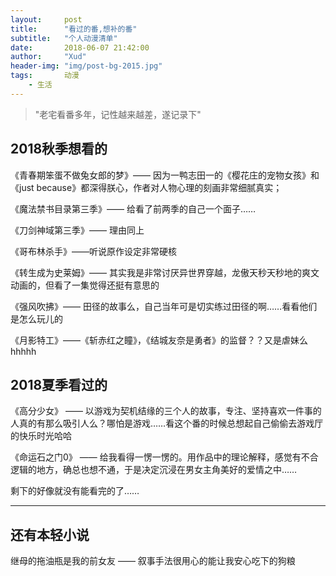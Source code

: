 ```yaml
---
layout:     post
title:      "看过的番,想补的番"
subtitle:   "个人动漫清单"
date:       2018-06-07 21:42:00
author:     "Xud"
header-img: "img/post-bg-2015.jpg"
tags:       动漫
    - 生活
---
```

> "老宅看番多年，记性越来越差，遂记录下"

## 2018秋季想看的

《青春期笨蛋不做兔女郎的梦》——  因为一鸭志田一的《樱花庄的宠物女孩》和《just because》都深得朕心，作者对人物心理的刻画非常细腻真实；

《魔法禁书目录第三季》—— 给看了前两季的自己一个面子……

《刀剑神域第三季》——  理由同上

《哥布林杀手》——听说原作设定非常硬核

《转生成为史莱姆》—— 其实我是非常讨厌异世界穿越，龙傲天秒天秒地的爽文动画的，但看了一集觉得还挺有意思的

《强风吹拂》—— 田径的故事么，自己当年可是切实练过田径的啊……看看他们是怎么玩儿的

《月影特工》——《斩赤红之瞳》，《结城友奈是勇者》的监督？？又是虐妹么hhhhh

## 2018夏季看过的
《高分少女》 —— 以游戏为契机结缘的三个人的故事，专注、坚持喜欢一件事的人真的有那么吸引人么？哪怕是游戏……看这个番的时候总想起自己偷偷去游戏厅的快乐时光哈哈

《命运石之门0》 —— 给我看得一愣一愣的。用作品中的理论解释，感觉有不合逻辑的地方，确总也想不通，于是决定沉浸在男女主角美好的爱情之中……

剩下的好像就没有能看完的了……

---
## 还有本轻小说
 继母的拖油瓶是我的前女友 —— 叙事手法很用心的能让我安心吃下的狗粮